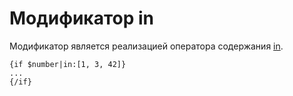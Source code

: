 Модификатор in
===========



Модификатор является реализацией оператора содержания [in](../operators.md#Оператор-содержания).

```smarty
{if $number|in:[1, 3, 42]}
...
{/if}
```
